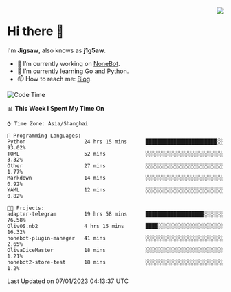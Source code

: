 <a href="#">
  <img align="right" src="https://github-readme-stats.vercel.app/api?username=j1g5awi&count_private=true&show_icons=true&title_color=80070B&text_color=B3B3B3&bg_color=212121&icon_color=80070B" />
</a>

# Hi there 👋

I'm **Jigsaw**, also knows as **j1g5aw**.

- 🔭 I’m currently working on [NoneBot](https://github.com/nonebot).
- 🌱 I’m currently learning Go and Python.
- 📫 How to reach me: [Blog](https://blog.maddestroyer.xyz/).

<!--START_SECTION:waka-->
![Code Time](http://img.shields.io/badge/Code%20Time-935%20hrs%209%20mins-blue)

📊 **This Week I Spent My Time On** 

```text
⌚︎ Time Zone: Asia/Shanghai

💬 Programming Languages: 
Python                   24 hrs 15 mins      ███████████████████████░░   93.02% 
TOML                     52 mins             ░░░░░░░░░░░░░░░░░░░░░░░░░   3.32% 
Other                    27 mins             ░░░░░░░░░░░░░░░░░░░░░░░░░   1.77% 
Markdown                 14 mins             ░░░░░░░░░░░░░░░░░░░░░░░░░   0.92% 
YAML                     12 mins             ░░░░░░░░░░░░░░░░░░░░░░░░░   0.82%

🐱‍💻 Projects: 
adapter-telegram         19 hrs 58 mins      ███████████████████░░░░░░   76.58% 
OlivOS.nb2               4 hrs 15 mins       ████░░░░░░░░░░░░░░░░░░░░░   16.32% 
nonebot-plugin-manager   41 mins             ░░░░░░░░░░░░░░░░░░░░░░░░░   2.65% 
OlivaDiceMaster          18 mins             ░░░░░░░░░░░░░░░░░░░░░░░░░   1.21% 
nonebot2-store-test      18 mins             ░░░░░░░░░░░░░░░░░░░░░░░░░   1.2%

```


 Last Updated on 07/01/2023 04:13:37 UTC
<!--END_SECTION:waka-->
